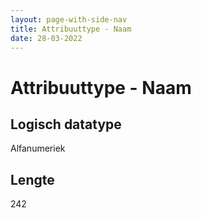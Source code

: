 ```yaml
---
layout: page-with-side-nav
title: Attribuuttype - Naam
date: 28-03-2022
---
```


# Attribuuttype - Naam

## Logisch datatype
Alfanumeriek

## Lengte
242
